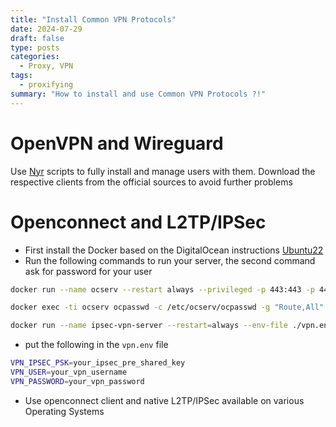 ```yaml
---
title: "Install Common VPN Protocols"
date: 2024-07-29
draft: false
type: posts
categories:
  - Proxy, VPN
tags:
  - proxifying
summary: "How to install and use Common VPN Protocols ?!"
---
```


# OpenVPN and Wireguard
Use [Nyr](https://github.com/Nyr) scripts to fully install and manage users with them.
Download the respective clients from the official sources to avoid further problems

# Openconnect and L2TP/IPSec
- First install the Docker based on the DigitalOcean instructions [Ubuntu22](https://www.digitalocean.com/community/tutorials/how-to-install-and-use-docker-on-ubuntu-22-04)
- Run the following commands to run your server, the second command ask for password for your user
```bash
docker run --name ocserv --restart always --privileged -p 443:443 -p 443:443/udp -e CA_CN="fqdn.sth" -e CA_ORG="fqdn.sth" -e CA_DAYS=3650 -e SRV_CN=fqdn.sth -e SRV_ORG="fqdn.sth" -e SRV_DAYS=3650 -e NO_TEST_USER=1 -d tommylau/ocserv

docker exec -ti ocserv ocpasswd -c /etc/ocserv/ocpasswd -g "Route,All" tommy 
```

```bash
docker run --name ipsec-vpn-server --restart=always --env-file ./vpn.env  -v /mnt/ikev2-vpn-data:/etc/ipsec.d -v /lib/modules:/lib/modules:ro -p 500:500/udp -p 4500:4500/udp -d --privileged hwdsl2/ipsec-vpn-server
```

- put the following in the `` vpn.env `` file

```bash
VPN_IPSEC_PSK=your_ipsec_pre_shared_key
VPN_USER=your_vpn_username
VPN_PASSWORD=your_vpn_password
```

- Use openconnect client and native L2TP/IPSec available on various Operating Systems